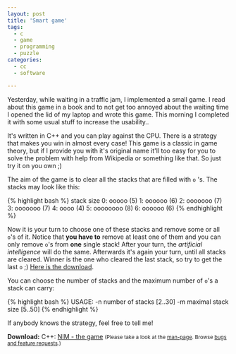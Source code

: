 ```yaml
---
layout: post
title: 'Smart game'
tags:
  - c
  - game
  - programming
  - puzzle
categories:
  - cc
  - software

---
```


Yesterday, while waiting in a traffic jam, I implemented a small game. I read about this game in a book and to not get too annoyed about the waiting time I opened the lid of my laptop and wrote this game. This morning I completed it with some usual stuff to increase the usability..

It's written in C++ and you can play against the CPU. There is a strategy that makes you win in almost every case! This game is a classic in game theory, but if I provide you with it's original name it'll too easy for you to solve the problem with help from Wikipedia or something like that.
So just try it on you own ;)

The aim of the game is to clear all the stacks that are filled with  `o` 's. The stacks may look like this:


{% highlight bash %}
stack   size
0:      ooooo (5)
1:      oooooo (6)
2:      ooooooo (7)
3:      ooooooo (7)
4:      oooo (4)
5:      oooooooo (8)
6:      oooooo (6)
{% endhighlight %}


Now it is your turn to choose one of these stacks and remove some or all  `o`'s of it. Notice that **you have to** remove at least one of them and you can only remove  `o`'s from **one** single stack!
After your turn, the *artificial intelligence* will do the same. Afterwards it's again your turn, until all stacks are cleared. Winner is the one who cleared the last stack, so try to get the last  `o`  ;)
<a href='/wp-content/uploads/pipapo/c-cpp/nim.cpp'>Here is the download</a>.

You can choose the number of stacks and the maximum number of  `o`'s a stack can carry:


{% highlight bash %}
USAGE:
        -n      number of stacks [2..30]
        -m      maximal stack size [5..50]
{% endhighlight %}



If anybody knows the strategy, feel free to tell me!

<div class="download"><strong>Download:</strong>
C++: <a href='/wp-content/uploads/pipapo/c-cpp/nim.cpp'>NIM - the game</a>
<small>(Please take a look at the <a href="/man-page/">man-page</a>. Browse <a href="https://bt.binfalse.de/">bugs and feature requests</a>.)</small>
</div>
